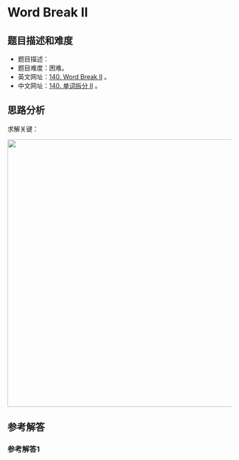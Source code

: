 # Word Break II

## 题目描述和难度
+ 题目描述：
+ 题目难度：困难。
+ 英文网址：[140. Word Break II](https://leetcode.com/problems/word-break-ii/description/)  。
+ 中文网址：[140. 单词拆分 II](https://leetcode-cn.com/problems/word-break-ii/description/)  。
## 思路分析
求解关键：

<img src="https://liweiwei1419.github.io/images/leetcode-solution/" width="600">

## 参考解答
### 参考解答1

```java

```